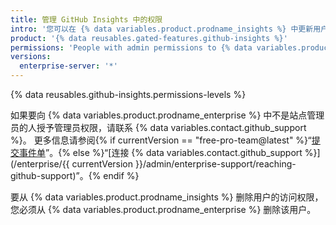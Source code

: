 ```yaml
---
title: 管理 GitHub Insights 中的权限
intro: '您可以在 {% data variables.product.prodname_insights %} 中更新用户的权限。'
product: '{% data reusables.gated-features.github-insights %}'
permissions: 'People with admin permissions to {% data variables.product.prodname_insights %} can manage permissions.'
versions:
  enterprise-server: '*'
---
```


{% data reusables.github-insights.permissions-levels %}

如果要向 {% data variables.product.prodname_enterprise %} 中不是站点管理员的人授予管理员权限，请联系 {% data variables.contact.github_support %}。 更多信息请参阅{% if currentVersion == "free-pro-team@latest" %}“[提交事件单](/github/working-with-github-support/submitting-a-ticket)”。{% else %}“[连接 {% data variables.contact.github_support %}](/enterprise/{{ currentVersion }}/admin/enterprise-support/reaching-github-support)”。{% endif %}

要从 {% data variables.product.prodname_insights %} 删除用户的访问权限，您必须从 {% data variables.product.prodname_enterprise %} 删除该用户。
